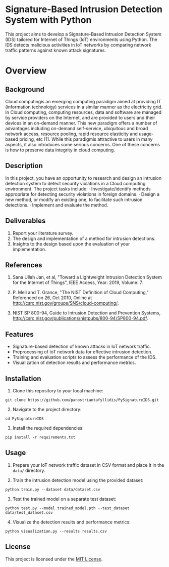 # Signature-Based Intrusion Detection System with Python

This project aims to develop a Signature-Based Intrusion Detection System (IDS) tailored for Internet of Things (IoT) environments using Python. The IDS detects malicious activities in IoT networks by comparing network traffic patterns against known attack signatures.

# Overview

## Background

Cloud computingis an emerging computing paradigm aimed at providing IT (information technology) services in a similar manner as the electricity grid. In Cloud computing, computing resources, data and software are managed by service providers on the Internet, and are provided to users and their devices in an on-demand manner. This new paradigm offers a number of advantages including on-demand self-service, ubiquitous and broad network access, resource pooling, rapid resource elasticity and usage-based pricing, etc [1]. While this paradigmis attractive to users in many aspects, it also introduces some serious concerns. One of these concerns is how to preserve data integrity in cloud computing.

## Description

In this project, you have an opportunity to research and design an intrusion detection system to detect security violations in a Cloud computing environment. The project tasks include:
· Investigate/identify methods appropriate for detecting security violations in foreign domains.
· Design a new method, or modify an existing one, to facilitate such intrusion detections.
· Implement and evaluate the method.

## Deliverables

1. Report your literature survey.
2. The design and implementation of a method for intrusion detections.
3. Insights to the design based upon the evaluation of your implementation.

## References

1. Sana Ullah Jan, et al, "Toward a Lightweight Intrusion Detection System for the Internet of Things", IEEE Access, Year: 2019, Volume: 7.

2. P. Mell and T. Grance, "The NIST Definition of Cloud Computing," Referenced on 26, Oct 2010, Online at http://csrc.nist.gov/groups/SNS/cloud-computing/.

3. NIST SP 800-94, Guide to Intrusion Detection and Prevention Systems, http://csrc.nist.gov/publications/nistpubs/800-94/SP800-94.pdf.

## Features

- Signature-based detection of known attacks in IoT network traffic.
- Preprocessing of IoT network data for effective intrusion detection.
- Training and evaluation scripts to assess the performance of the IDS.
- Visualization of detection results and performance metrics.

## Installation

1. Clone this repository to your local machine:

```
git clone https://github.com/panostriantafyllidis/PySignatureIDS.git
```

2. Navigate to the project directory:

```
cd PySignatureIDS
```

3. Install the required dependencies:

```
pip install -r requirements.txt
```

## Usage

1. Prepare your IoT network traffic dataset in CSV format and place it in the `data/` directory.

2. Train the intrusion detection model using the provided dataset:

```
python train.py --dataset data/dataset.csv
```

3. Test the trained model on a separate test dataset:

```
python test.py --model trained_model.pth --test_dataset data/test_dataset.csv
```

4. Visualize the detection results and performance metrics:

```
python visualization.py --results results.csv
```

## License

This project is licensed under the [MIT License](LICENSE).
